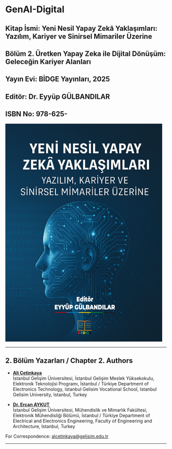 # GenAI-Digital

## Kitap İsmi: Yeni Nesil Yapay Zekâ Yaklaşımları: Yazılım, Kariyer ve Sinirsel Mimariler Üzerine

## Bölüm 2. Üretken Yapay Zeka ile Dijital Dönüşüm: Geleceğin Kariyer Alanları

## Yayın Evi: BİDGE Yayınları, 2025

## Editör: Dr. Eyyüp GÜLBANDILAR

## ISBN No: 978-625-

![AlternatifMetin](https://github.com/acetinkaya/GenAI-Digital/blob/main/kapak1.png)

----    

## 2. Bölüm Yazarları / Chapter 2. Authors     

- [**Ali Çetinkaya**](https://scholar.google.com.tr/citations?user=XSEW-NcAAAAJ)    
  İstanbul Gelişim Üniversitesi, İstanbul Gelişim Meslek Yüksekokulu, Elektronik Teknolojisi Programı, İstanbul / Türkiye
  Department of Electronics Technology, Istanbul Gelisim Vocational School, Istanbul Gelisim University, Istanbul, Turkey

- [**Dr. Ercan AYKUT**](https://scholar.google.com/citations?hl=tr&user=RgLwcksAAAAJ)    
  İstanbul Gelişim Üniversitesi, Mühendislik ve Mimarlık Fakültesi, Elektronik Mühendisliği Bölümü, İstanbul / Türkiye
  Department of Electrical and Electronics Engineering, Faculty of Engineering and Architecture, Istanbul, Turkey

For Correspondence: alcetinkaya@gelisim.edu.tr   

---   
   
